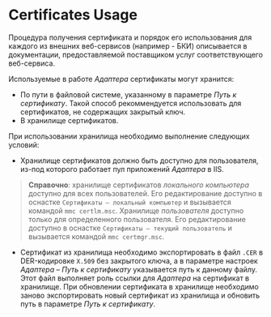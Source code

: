 # Certificates Usage

Процедура получения сертификата и порядок его использования для каждого из внешних веб-сервисов (например - БКИ) описывается в документации, предоставляемой поставщиком услуг соответствующего веб-сервиса.

Используемые в работе *Адаптера* сертификаты могут хранится:

- По пути в файловой системе, указанному в параметре *Путь к сертификату*. Такой способ рекоммендуется использовать для сертификатов, не содержащих закрытый ключ.
- В хранилище сертификатов.

При использовании хранилища необходимо выполнение следующих условий:

- Хранилище сертификатов должно быть доступно для пользователя, из-под которого работает пул приложений *Адаптера* в IIS.

> **Справочно**: хранилище сертификатов *локального компьютера* доступно для всех пользователей. Его редактирование доступно в оснастке `Сертификаты – локальный компьютер` и вызывается командой `mmc certlm.msc`. Хранилище *пользователя* доступно только для определенного пользователя. Его редактирование доступно в оснастке `Сертификаты – текущий пользователь` и вызывается командой `mmc certmgr.msc`.

- Сертификат из хранилища необходимо экспортировать в файл `.CER` в DER-кодировке `X.509` без закрытого ключа,  а в параметре настроек *Адаптера* – *Путь к сертификату* указывается путь к данному файлу. Этот файл выполняет роль ссылки для *Адаптера* на сертификат в хранилище. При обновлении сертификата в хранилище необходимо заново экспортировать новый сертификат из хранилища и обновить путь в параметре *Путь к сертификату*.